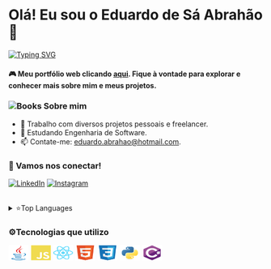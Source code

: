 # Olá! Eu sou o Eduardo de Sá Abrahão 👋

[![Typing SVG](https://readme-typing-svg.demolab.com?font=Fira+Code&weight=600&size=19&pause=1000&color=87bbff&vCenter=true&width=600&height=22&lines=%F0%9F%92%BB+Sou+Desenvolvedor+FullStack;%F0%9F%92%96+Estudante+de+Engenharia+de+Software;%F0%9F%A7%91%F0%9F%8F%BD%E2%80%8D%F0%9F%92%BB+Freelancer+e+Trabalhos+Pessoais;%F0%9F%91%80+Conhe%C3%A7a+meus+projetos)](https://git.io/typing-svg)

#### 🎮 Meu portfólio web clicando [aqui](https://abrahao02.github.io/PortifolioWeb/). Fique à vontade para explorar e conhecer mais sobre mim e meus projetos.


### <img src="https://raw.githubusercontent.com/Tarikul-Islam-Anik/Animated-Fluent-Emojis/master/Emojis/Objects/Books.png" alt="Books" width="30" height="30" /> Sobre mim
- 🔭 Trabalho com diversos projetos pessoais e freelancer.
- 🌱 Estudando Engenharia de Software.
- 📫 Contate-me: eduardo.abrahao@hotmail.com.

### 🎉 Vamos nos conectar!
[![LinkedIn](https://img.shields.io/badge/LinkedIn-0077B5?style=for-the-badge&logo=linkedin&logoColor=white)](https://www.linkedin.com/in/eduardo-abrah%C3%A3o-160957238/)
[![Instagram](https://img.shields.io/badge/-Instagram-%23E4405F?style=for-the-badge&logo=instagram&logoColor=white)](https://www.instagram.com/eduardo_abrahao/)



<br>

<details>
  <summary>⭐Top Languages </summary>
  <p>
    <img src="https://github-readme-stats-git-masterrstaa-rickstaa.vercel.app/api/top-langs/?username=Abrahao02&layout=compact&bg_color=000&border_color=30A3DC&title_color=E94D5F&text_color=FFF" alt="Top Langs">
  </p>
</details>

### ⚙Tecnologias que utilizo
<div style="display: inline_block">
  <img align="center" alt="Edu-C#" height="30" width="40" src="https://raw.githubusercontent.com/devicons/devicon/master/icons/java/java-original.svg">
  <img align="center" alt="Edu-Js" height="30" width="40" src="https://raw.githubusercontent.com/devicons/devicon/master/icons/javascript/javascript-plain.svg">
  <img align="center" alt="Edu-React" height="30" width="40" src="https://raw.githubusercontent.com/devicons/devicon/master/icons/react/react-original.svg">
  <img align="center" alt="Edu-HTML" height="30" width="40" src="https://raw.githubusercontent.com/devicons/devicon/master/icons/html5/html5-original.svg">
  <img align="center" alt="Edu-CSS" height="30" width="40" src="https://raw.githubusercontent.com/devicons/devicon/master/icons/css3/css3-original.svg">
  <img align="center" alt="Edu-Python" height="30" width="40" src="https://raw.githubusercontent.com/devicons/devicon/master/icons/python/python-original.svg">
  <img align="center" alt="Edu-C#" height="30" width="40" src="https://raw.githubusercontent.com/devicons/devicon/master/icons/csharp/csharp-original.svg">
  
</div>
